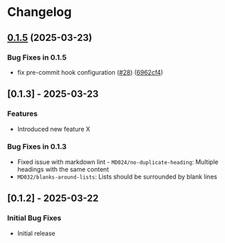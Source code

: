 # Changelog

## [0.1.5](https://github.com/SourceSpring/action-nexus-upload/compare/v0.1.4...v0.1.5) (2025-03-23)

### Bug Fixes in 0.1.5

- fix pre-commit hook configuration ([#28](https://github.com/SourceSpring/action-nexus-upload/issues/28)) ([6962cf4](https://github.com/SourceSpring/action-nexus-upload/commit/6962cf496664987e51f6b7e122faad8fd53a859a))

## [0.1.3] - 2025-03-23

### Features

- Introduced new feature X

### Bug Fixes in 0.1.3

- Fixed issue with markdown lint - `MD024/no-duplicate-heading`: Multiple headings with the same content
- `MD032/blanks-around-lists`: Lists should be surrounded by blank lines

## [0.1.2] - 2025-03-22

### Initial Bug Fixes

- Initial release
